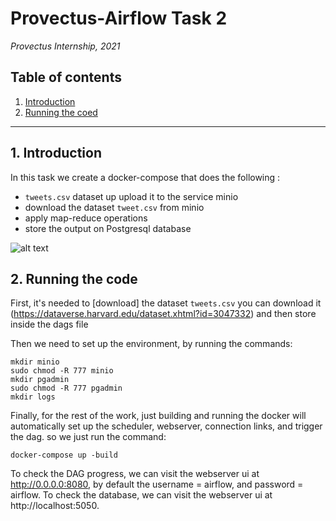 # Provectus-Airflow Task 2

_Provectus Internship, 2021_

## Table of contents
1. [ Introduction ](#intro)
2. [ Running the coed ](#Running)


___
<a name="intro"></a>
## 1. Introduction
In this task we create a docker-compose that does the following :
- `tweets.csv` dataset up upload it to the service minio
- download the dataset `tweet.csv` from minio
- apply map-reduce operations
- store the output on Postgresql database 

![alt text](https://i.ibb.co/wNNdrqw/Map-Reduce-DAG.png)



<a name="Running"></a>
## 2. Running the code

First, it's needed to [download] the dataset `tweets.csv` you can download it (https://dataverse.harvard.edu/dataset.xhtml?id=3047332)
and then store inside the dags file

Then we need to set up the environment, by running the commands:
```
mkdir minio
sudo chmod -R 777 minio
mkdir pgadmin
sudo chmod -R 777 pgadmin
mkdir logs
```

Finally, for the rest of the work, just building and running the docker will automatically set up the scheduler, webserver, connection links, and trigger the dag. so we just run the command:
```
docker-compose up -build
```

To check the DAG progress, we can visit the webserver ui at http://0.0.0.0:8080, by default the username = airflow, and password = airflow.
To check the database, we can visit the webserver ui at http://localhost:5050. 


